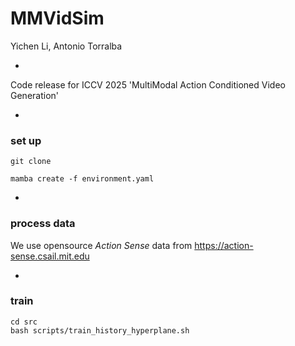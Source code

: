 # MMVidSim

Yichen Li, Antonio Torralba

-

Code release for ICCV 2025 'MultiModal Action Conditioned Video Generation'



-
### set up

`git clone `

`mamba create -f environment.yaml`


-
### process data

We use opensource *Action Sense* data from https://action-sense.csail.mit.edu

-
### train

```
cd src
bash scripts/train_history_hyperplane.sh
```

